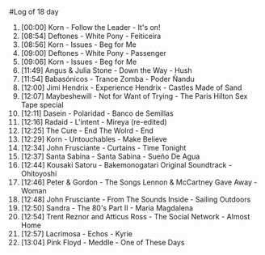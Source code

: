 #Log of 18 day

1. [00:00] Korn - Follow the Leader - It's on!
1. [08:54] Deftones - White Pony - Feiticeira
1. [08:56] Korn - Issues - Beg for Me
1. [09:00] Deftones - White Pony - Passenger
1. [09:06] Korn - Issues - Beg for Me
1. [11:49] Angus & Julia Stone - Down the Way - Hush
1. [11:54] Babasónicos - Trance Zomba - Poder Ñandu
1. [12:00] Jimi Hendrix - Experience Hendrix - Castles Made of Sand
1. [12:07] Maybeshewill - Not for Want of Trying - The Paris Hilton Sex Tape special
1. [12:11] Dasein - Polaridad - Banco de Semillas
1. [12:16] Radaid - L'intent - Mireya (re-edited)
1. [12:25] The Cure - End The Wolrd - End
1. [12:29] Korn - Untouchables - Make Believe
1. [12:34] John Frusciante - Curtains - Time Tonight
1. [12:37] Santa Sabina - Santa Sabina - Sueño De Agua
1. [12:44] Kousaki Satoru - Bakemonogatari Original Soundtrack - Ohitoyoshi
1. [12:46] Peter & Gordon - The Songs Lennon & McCartney Gave Away - Woman
1. [12:48] John Frusciante - From The Sounds Inside - Sailing Outdoors
1. [12:50] Sandra - The 80's Part II - Maria Magdalena
1. [12:54] Trent Reznor and Atticus Ross - The Social Network - Almost Home
1. [12:57] Lacrimosa - Echos - Kyrie
1. [13:04] Pink Floyd - Meddle - One of These Days
